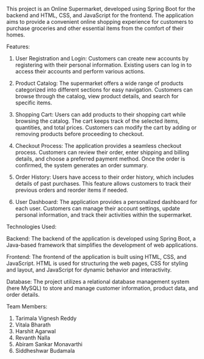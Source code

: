 This project is an Online Supermarket, developed using Spring Boot for the backend and HTML, CSS, and JavaScript for the frontend. The application aims to provide a convenient online shopping experience for customers to purchase groceries and other essential items from the comfort of their homes.

Features:

1. User Registration and Login: Customers can create new accounts by registering with their personal information. Existing users can log in to access their accounts and perform various actions.

2. Product Catalog: The supermarket offers a wide range of products categorized into different sections for easy navigation. Customers can browse through the catalog, view product details, and search for specific items.

3. Shopping Cart: Users can add products to their shopping cart while browsing the catalog. The cart keeps track of the selected items, quantities, and total prices. Customers can modify the cart by adding or removing products before proceeding to checkout.

4. Checkout Process: The application provides a seamless checkout process. Customers can review their order, enter shipping and billing details, and choose a preferred payment method. Once the order is confirmed, the system generates an order summary.

5. Order History: Users have access to their order history, which includes details of past purchases. This feature allows customers to track their previous orders and reorder items if needed.

6. User Dashboard: The application provides a personalized dashboard for each user. Customers can manage their account settings, update personal information, and track their activities within the supermarket.

Technologies Used:

Backend: The backend of the application is developed using Spring Boot, a Java-based framework that simplifies the development of web applications.    

Frontend: The frontend of the application is built using HTML, CSS, and JavaScript. HTML is used for structuring the web pages, CSS for styling and layout, and JavaScript for dynamic behavior and interactivity.

Database: The project utilizes a relational database management system (here MySQL) to store and manage customer information, product data, and order details.

Team Members:

1. Tarimala Vignesh Reddy
2. Vitala Bharath
3. Harshit Agarwal
4. Revanth Nalla
5. Abiram Sankar Monavarthi
6. Siddheshwar Budamala
